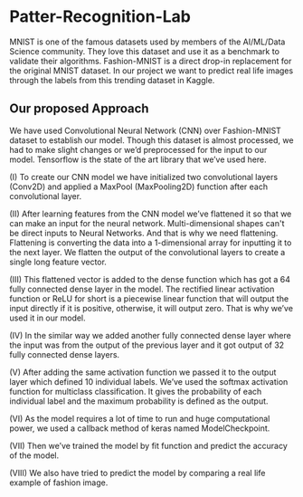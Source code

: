 # Patter-Recognition-Lab

MNIST is one of the famous datasets used by members of the AI/ML/Data Science community. They love this dataset and use it as a benchmark to validate their algorithms. Fashion-MNIST is a direct drop-in replacement for the original MNIST dataset. In our project we want to predict real life images through the labels from this trending dataset in Kaggle.

## Our proposed Approach 

We have used Convolutional Neural Network (CNN) over Fashion-MNIST dataset to establish our model. Though this dataset is almost processed, we had to make slight changes or we’d preprocessed for the input to our model. Tensorflow is the state of the art library that we’ve used here. 

(I)	To create our CNN model we have initialized two convolutional layers (Conv2D) and applied a MaxPool (MaxPooling2D) function after each convolutional layer.

(II)	After learning features from the CNN model we’ve flattened it so that we can make an input for the neural network. Multi-dimensional shapes can't be direct inputs to Neural Networks. And that is why we need flattening. Flattening is converting the data into a 1-dimensional array for inputting it to the next layer. We flatten the output of the convolutional layers to create a single long feature vector. 

(III)	This flattened vector is added to the dense function which has got a 64 fully connected dense layer in the model. The rectified linear activation function or ReLU for short is a piecewise linear function that will output the input directly if it is positive, otherwise, it will output zero. That is why we’ve used it in our model.

(IV)	In the similar way we added another fully connected dense layer where the input was from the output of the previous layer and it got output of 32 fully connected dense layers. 

(V)	After adding the same activation function we passed it to the output layer which defined 10 individual labels. We’ve used the softmax activation function for multiclass classification. It gives the probability of each individual label and the maximum probability is defined as the output.

(VI)	As the model requires a lot of time to run and huge computational power, we used a callback method of keras named ModelCheckpoint. 

(VII)	Then we’ve trained the model by fit function and predict the accuracy of the model.

(VIII)	We also have tried to predict the model by comparing a real life example of fashion image.
